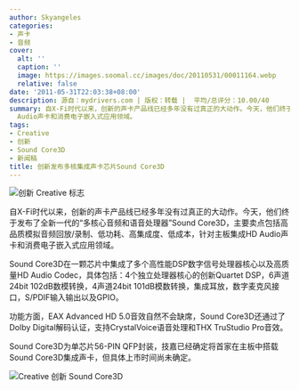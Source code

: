 ```yaml
---
author: Skyangeles
categories:
- 声卡
- 音频
cover:
  alt: ''
  caption: ''
  image: https://images.soomal.cc/images/doc/20110531/00011164.webp
  relative: false
date: '2011-05-31T22:03:38+08:00'
description: 源自：mydrivers.com | 版权：转载 |  平均/总评分：10.00/40
summary: 自X-Fi时代以来，创新的声卡产品线已经多年没有过真正的大动作。今天，他们终于发布了全新一代的“多核心音频和语音处理器”Sound Core3D，主要卖点包括高品质模拟音频回放/录制、低功耗、高集成度、低成本，针对主板集成HD
  Audio声卡和消费电子嵌入式应用领域。
tags:
- Creative
- 创新
- Sound Core3D
- 新闻稿
title: 创新发布多核集成声卡芯片Sound Core3D
---
```


![创新 Creative 标志](https://images.soomal.cc/images/doc/20090418/00001393.webp)



自X-Fi时代以来，创新的声卡产品线已经多年没有过真正的大动作。今天，他们终于发布了全新一代的“多核心音频和语音处理器”Sound Core3D，主要卖点包括高品质模拟音频回放/录制、低功耗、高集成度、低成本，针对主板集成HD Audio声卡和消费电子嵌入式应用领域。



Sound Core3D在一颗芯片中集成了多个高性能DSP数字信号处理器核心以及高质量HD Audio Codec，具体包括：4个独立处理器核心的创新Quartet DSP，6声道24bit 102dB数模转换，4声道24bit 101dB模数转换，集成耳放，数字麦克风接口，S/PDIF输入输出以及GPIO。



功能方面，EAX Advanced HD 5.0音效自然不会缺席，Sound Core3D还通过了Dolby Digital解码认证，支持CrystalVoice语音处理和THX TruStudio Pro音效。



Sound Core3D为单芯片56-PIN QFP封装，技嘉已经确定将首家在主板中搭载Sound Core3D集成声卡，但具体上市时间尚未确定。



![Creative 创新 Sound Core3D](https://images.soomal.cc/images/doc/20110531/00011164.webp)